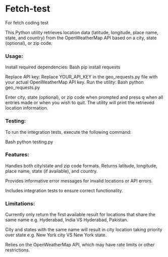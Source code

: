 # Fetch-test
For fetch coding test

This Python utility retrieves location data (latitude, longitude, place name, state, and country) from the OpenWeatherMap API based on a city, state (optional), or zip code.

### Usage:
Install required dependencies:
Bash
pip install requests

Replace API key: Replace YOUR_API_KEY in the geo_requests.py file with your actual OpenWeatherMap API key.
Run the utility:
Bash
python geo_requests.py

Enter city, state (optional), or zip code when prompted and press q when all entries made or when you wish to quit. The utility will print the retrieved location information.

### Testing:
To run the integration tests, execute the following command:

Bash
python testing.py


### Features:
Handles both city/state and zip code formats.
Returns latitude, longitude, place name, state (if available), and country.

Provides informative error messages for invalid locations or API errors.

Includes integration tests to ensure correct functionality.


### Limitations:
Currently only return the first available result for locations that share the same name e.g. Hyderabad, India VS Hyderabad, Pakistan.

City and states with the same name will result in city location taking priority over state e.g. New York city VS New York state.

Relies on the OpenWeatherMap API, which may have rate limits or other restrictions.
